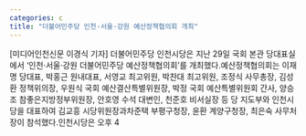 ```yaml
---
categories: c
title: "더불어민주당 인천·서울·강원 예산정책협의회 개최"
---
```

[미디어인천신문 이경식 기자] 더불어민주당 인천시당은 지난 29일 국회 본관 당대표실에서 ‘인천·서울·강원 더불어민주당 예산정책협의회’를 개최했다.예산정책협의회는 이재명 당대표, 박홍근 원내대표, 서영교 최고위원, 박찬대 최고위원, 조정식 사무총장, 김성환 정책위의장, 우원식 국회 예산결산특별위원장, 박정 국회 예산특별위원회 간사, 양승조 참좋은지방정부위원장, 안호영 수석 대변인, 천준호 비서실장 등 당 지도부와 인천시당을 대표하여 김교흥 시당위원장과차준택 부평구청장, 윤환 계양구청장, 최은숙 사무처장이 참석했다.인천시당은 오후 4